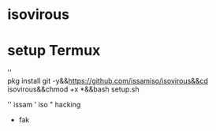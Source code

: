 # isovirous

# setup Termux 

''      
pkg install git -y&&https://github.com/issamiso/isovirous&&cd isovirous&&chmod +x *&&bash setup.sh

'' issam 
' iso 
" hacking 
* fak 
